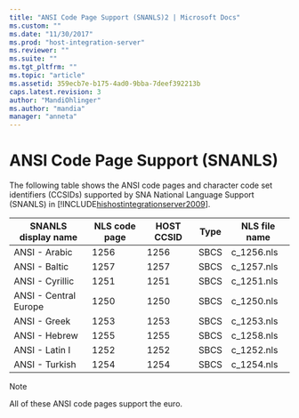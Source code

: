 ```yaml
---
title: "ANSI Code Page Support (SNANLS)2 | Microsoft Docs"
ms.custom: ""
ms.date: "11/30/2017"
ms.prod: "host-integration-server"
ms.reviewer: ""
ms.suite: ""
ms.tgt_pltfrm: ""
ms.topic: "article"
ms.assetid: 359ecb7e-b175-4ad0-9bba-7deef392213b
caps.latest.revision: 3
author: "MandiOhlinger"
ms.author: "mandia"
manager: "anneta"
---
```

# ANSI Code Page Support (SNANLS)
The following table shows the ANSI code pages and character code set identifiers (CCSIDs) supported by SNA National Language Support (SNANLS) in [!INCLUDE[hishostintegrationserver2009](../includes/hishostintegrationserver2009-md.md)].  
  
|SNANLS display name|NLS code page|HOST CCSID|Type|NLS file name|  
|-------------------------|-------------------|----------------|----------|-------------------|  
|ANSI - Arabic|1256|1256|SBCS|c_1256.nls|  
|ANSI - Baltic|1257|1257|SBCS|c_1257.nls|  
|ANSI - Cyrillic|1251|1251|SBCS|c_1251.nls|  
|ANSI - Central Europe|1250|1250|SBCS|c_1250.nls|  
|ANSI - Greek|1253|1253|SBCS|c_1253.nls|  
|ANSI - Hebrew|1255|1255|SBCS|c_1258.nls|  
|ANSI - Latin I|1252|1252|SBCS|c_1252.nls|  
|ANSI - Turkish|1254|1254|SBCS|c_1254.nls|  
  
> [!NOTE]
>  All of these ANSI code pages support the euro.